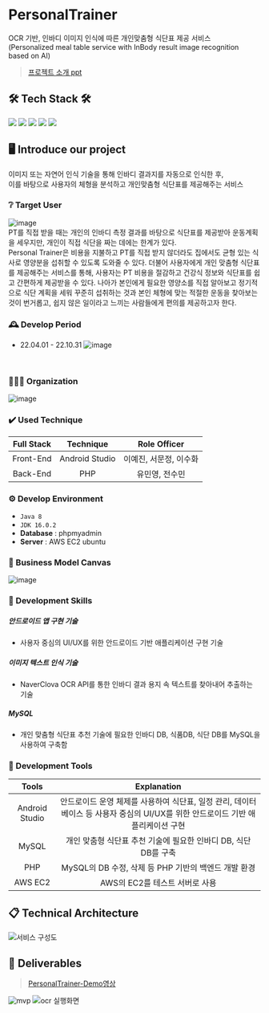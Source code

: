 # PersonalTrainer
OCR 기반, 인바디 이미지 인식에 따른 개인맞춤형 식단표 제공 서비스<br>
(Personalized meal table service with InBody result image recognition based on AI)

>[프로젝트 소개 ppt](https://docs.google.com/presentation/d/1-GnFoM7eYvnUloaMjpYrnfx5up-jsp-T-9BWabT4Ygs/edit?usp=sharing)

## 🛠 Tech Stack 🛠
<img src="https://img.shields.io/badge/Java-007396?style=flat&logo=Java&logoColor=white"/></a>
<img src="https://img.shields.io/badge/PHP-777BB4?style=flat&logo=PHP&logoColor=white"/></a>
<a href="https://www.mysql.com/" target="_blank"><img src="https://img.shields.io/badge/MySQL-4479A1?style=flat&logo=MySQL&logoColor=white"/></a>
<a href="https://aws.amazon.com/ko/" target="_blank"><img src="https://img.shields.io/badge/Amazon AWS-232F3E?style=flat&logo=AmazonAWS&logoColor=white"/></a>
<img src="https://img.shields.io/badge/github-181717?style=flat&logo=github&logoColor=white"></a>

## 🖥️ Introduce our project
이미지 또는 자연어 인식 기술을 통해 인바디 결과지를 자동으로 인식한 후, <br>
이를 바탕으로 사용자의 체형을 분석하고 개인맞춤형 식단표를 제공해주는 서비스
<br>

### ❔ Target User
![image](https://user-images.githubusercontent.com/89902489/199339555-de108da1-0c73-46f8-8faf-12e851323b08.png)
<br>
PT를 직접 받을 때는 개인의 인바디 측정 결과를 바탕으로 식단표를 제공받아 운동계획을 세우지만, 개인이 직접 식단을 짜는 데에는 한계가 있다. <br>
Personal Trainer은 비용을 지불하고 PT를 직접 받지 않더라도 집에서도 균형 있는 식사로 영양분을 섭취할 수 있도록 도와줄 수 있다. 더불어 사용자에게 개인 맞춤형 식단표를 제공해주는 서비스를 통해, 사용자는 PT 비용을 절감하고 건강식 정보와 식단표를 쉽고 간편하게 제공받을 수 있다. 나아가 본인에게 필요한 영양소를 직접 알아보고 정기적으로 식단 계획을 세워 꾸준히 섭취하는 것과 본인 체형에 맞는 적절한 운동을 찾아보는 것이 번거롭고, 쉽지 않은 일이라고 느끼는 사람들에게 편의를 제공하고자 한다.


### 🕰️ Develop Period
* 22.04.01 - 22.10.31
![image](https://user-images.githubusercontent.com/89902489/199335382-db12c2e4-9574-4911-9d25-3966071f1c84.png)
<br>

### 🧑‍🤝‍🧑 Organization
![image](https://user-images.githubusercontent.com/89902489/200104227-841de55a-350f-432c-91a4-5d024177fcb7.png)

### ✔️ Used Technique
| Full Stack | Technique | Role Officer |
| :--------------------------: | :-----------------------------------------------: | :------------------------------: |
| <center> Front-End </center> | <center> Android Studio </center> | <center> 이예진, 서문정, 이수화 </center> |
| <center>  Back-End </center> | <center> PHP </center> | <center> 유민영, 전수민 </center> |

### ⚙️ Develop Environment
- `Java 8`
- `JDK 16.0.2`
- **Database** : phpmyadmin
- **Server** : AWS EC2 ubuntu

### 📌 Business Model Canvas
![image](https://user-images.githubusercontent.com/92795889/211075472-13e4c464-26f6-4da7-bf98-d7b97a9e3e89.png)
<br>

### 📌 Development Skills
##### 안드로이드 앱 구현 기술
- 사용자 중심의 UI/UX를 위한 안드로이드 기반 애플리케이션 구현 기술
##### 이미지 텍스트 인식 기술
- NaverClova OCR API를 통한 인바디 결과 용지 속 텍스트를 찾아내어 추출하는 기술
##### MySQL
- 개인 맞춤형 식단표 추천 기술에 필요한 인바디 DB, 식품DB, 식단 DB를 MySQL을 사용하여 구축함

### 📌 Development Tools
|           Tools           |       Explanation       |
| :----------------------: | :-------------------------: |
| <center> Android Studio </center> | <center>  안드로이드 운영 체제를 사용하여 식단표, 일정 관리, 데이터베이스 등 사용자 중심의 UI/UX를 위한 안드로이드 기반 애플리케이션 구현 </center> |
| <center> MySQL </center> | <center> 개인 맞춤형 식단표 추천 기술에 필요한 인바디 DB, 식단 DB를 구축 </center> |
| <center> PHP </center> | <center>  MySQL의 DB 수정, 삭제 등 PHP 기반의 백엔드 개발 환경  </center> |
| <center> AWS EC2 </center> | <center>  AWS의 EC2를 테스트 서버로 사용 </center> |

## 📋 Technical Architecture
![서비스 구성도](https://user-images.githubusercontent.com/113801496/199249384-258ee377-3db1-4757-9351-5aaaf24f9236.PNG)

## 📎 Deliverables
> [PersonalTrainer-Demo영상](https://www.youtube.com/watch?v=d4qIbZsKLPs)

![mvp](https://user-images.githubusercontent.com/113801496/199274798-91a9d083-9eea-4bd0-bf24-6ea7011ce9f8.PNG)
![ocr 실행화면](https://user-images.githubusercontent.com/113801496/199274851-cc2a6b11-5ad9-41bc-849c-b80d8087c482.PNG)

